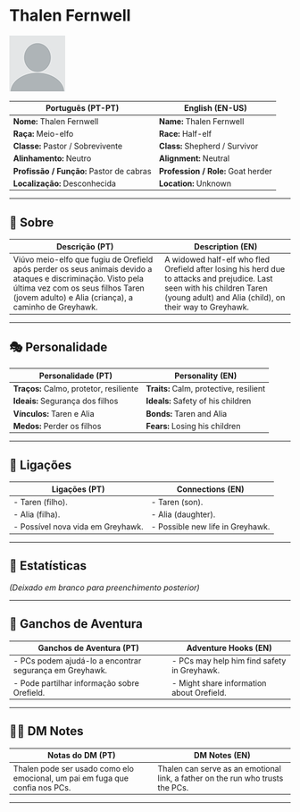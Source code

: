 # Thalen Fernwell

![Thalen Fernwell](docs/assets/npc/npc_blank.png)

| **Português (PT-PT)**                 | **English (EN-US)**                |
| ------------------------------------- | ---------------------------------- |
| **Nome:** Thalen Fernwell             | **Name:** Thalen Fernwell          |
| **Raça:** Meio-elfo                   | **Race:** Half-elf                 |
| **Classe:** Pastor / Sobrevivente     | **Class:** Shepherd / Survivor     |
| **Alinhamento:** Neutro               | **Alignment:** Neutral             |
| **Profissão / Função:** Pastor de cabras | **Profession / Role:** Goat herder |
| **Localização:** Desconhecida         | **Location:** Unknown              |

---

## 📖 Sobre

| **Descrição (PT)**                                                                                       | **Description (EN)**                                                                                      |
| -------------------------------------------------------------------------------------------------------- | --------------------------------------------------------------------------------------------------------- |
| Viúvo meio-elfo que fugiu de Orefield após perder os seus animais devido a ataques e discriminação. Visto pela última vez com os seus filhos Taren (jovem adulto) e Alia (criança), a caminho de Greyhawk. | A widowed half-elf who fled Orefield after losing his herd due to attacks and prejudice. Last seen with his children Taren (young adult) and Alia (child), on their way to Greyhawk. |

---

## 🎭 Personalidade

| **Personalidade (PT)**                       | **Personality (EN)**                        |
| -------------------------------------------- | ------------------------------------------- |
| **Traços:** Calmo, protetor, resiliente      | **Traits:** Calm, protective, resilient      |
| **Ideais:** Segurança dos filhos             | **Ideals:** Safety of his children           |
| **Vínculos:** Taren e Alia                   | **Bonds:** Taren and Alia                    |
| **Medos:** Perder os filhos                  | **Fears:** Losing his children               |

---

## 🔗 Ligações

| **Ligações (PT)**                              | **Connections (EN)**                           |
| ---------------------------------------------- | ---------------------------------------------- |
| - Taren (filho).                               | - Taren (son).                                 |
| - Alia (filha).                                | - Alia (daughter).                             |
| - Possível nova vida em Greyhawk.              | - Possible new life in Greyhawk.               |

---
<!-- 🔒 DM-ONLY SECTION BELOW -->

## 🧩 Estatísticas

*(Deixado em branco para preenchimento posterior)*

---

## 🎲 Ganchos de Aventura

| **Ganchos de Aventura (PT)**                                   | **Adventure Hooks (EN)**                               |
| -------------------------------------------------------------- | ------------------------------------------------------ |
| - PCs podem ajudá-lo a encontrar segurança em Greyhawk.        | - PCs may help him find safety in Greyhawk.            |
| - Pode partilhar informação sobre Orefield.                    | - Might share information about Orefield.              |

---

## 🧑‍💻 DM Notes

| **Notas do DM (PT)**                                        | **DM Notes (EN)**                                      |
| ----------------------------------------------------------- | ------------------------------------------------------ |
| Thalen pode ser usado como elo emocional, um pai em fuga que confia nos PCs. | Thalen can serve as an emotional link, a father on the run who trusts the PCs. |

---

